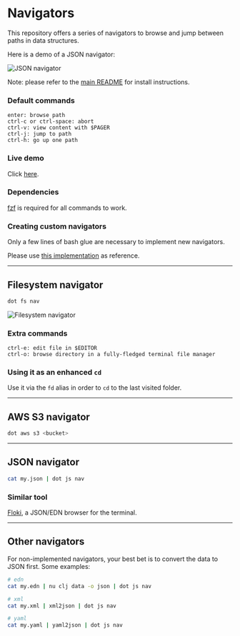 # Navigators

This repository offers a series of navigators to browse and jump between paths in data structures.

Here is a demo of a JSON navigator:

![JSON navigator](https://user-images.githubusercontent.com/3226564/59977238-41f18300-95a5-11e9-8537-ae48f8ee712b.gif)

Note: please refer to the [main README](https://github.com/denisidoro/dotfiles/blob/master/README.md) for install instructions.

### Default commands

```
enter: browse path
ctrl-c or ctrl-space: abort
ctrl-v: view content with $PAGER
ctrl-j: jump to path
ctrl-h: go up one path
```

### Live demo

Click [here](https://www.katacoda.com/denisidoro/scenarios/navigators).

### Dependencies

[fzf](https://github.com/junegunn/fzf) is required for all commands to work.

### Creating custom navigators

Only a few lines of bash glue are necessary to implement new navigators.

Please use [this implementation](https://github.com/denisidoro/dotfiles/blob/master/scripts/javascript/nav) as reference.


---

## Filesystem navigator

```sh
dot fs nav
```

![Filesystem navigator](https://user-images.githubusercontent.com/3226564/59693889-05491480-91be-11e9-89dc-b5827cc15a20.gif)

### Extra commands

```
ctrl-e: edit file in $EDITOR
ctrl-o: browse directory in a fully-fledged terminal file manager
```

### Using it as an enhanced `cd`

Use it via the `fd` alias in order to `cd` to the last visited folder.


---

## AWS S3 navigator

```sh
dot aws s3 <bucket>
```


---

## JSON navigator

```sh
cat my.json | dot js nav
```

### Similar tool

[Floki](https://github.com/denisidoro/floki), a JSON/EDN browser for the terminal.


---

## Other navigators

For non-implemented navigators, your best bet is to convert the data to JSON first. Some examples:

```sh
# edn
cat my.edn | nu clj data -o json | dot js nav

# xml
cat my.xml | xml2json | dot js nav

# yaml
cat my.yaml | yaml2json | dot js nav
```

